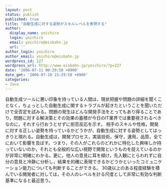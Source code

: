 ```yaml
---
layout: post
status: publish
published: true
title: "自動生成に対する姿勢がスキルレベルを表現する"
author:
  display_name: yoichiro
  login: yoichiro
  email: yoichiro@eisbahn.jp
  url: ''
author_login: yoichiro
author_email: yoichiro@eisbahn.jp
wordpress_id: 227
wordpress_url: http://www.eisbahn.jp/yoichiro/?p=227
date: '2006-07-11 00:29:50 +0900'
date_gmt: '2006-07-10 15:29:50 +0900'
categories:
- Java
---
```


自動生成ツールに悪い印象を持っている人間は，現状把握や問題の詳細を聞くことなく，ちょっとした自動生成に関するトラブルが起きたということを聞いただけで全否定を試みる。問題の発生はどんな開発手法をとってもあり得ることであり，問題に対する解決策とその効果の蓄積が今日のIT業界では重要視されるべきなのに，それすら行おうとせずに拒否反応を示す。
相手のスキルや性格，開発に対する正しい姿勢を持っているかどうかが，自動生成に対する姿勢としてはっきりと現れる。自動生成は，開発プロセス，実装技術，保守，運用，品質，全てにおいて影響を及ぼす。つまり，その人がこれらのどれかに特化した興味しか持っていないのか，それとも全般的な広い視野で開発というものを捉えているのかが非常に明確にわかる。更に，他人の意見に耳を傾け，先入観にとらわれずに自分の意見と冷静に分析し，結果を的確に表現できるかどうかといったコミュニケーション能力についても判断することができる。
30歳以上のある程度経験を積んでいる開発者に対しては，その人のレベルを計る尺度として非常に有効な判断基準になると最近思う。
